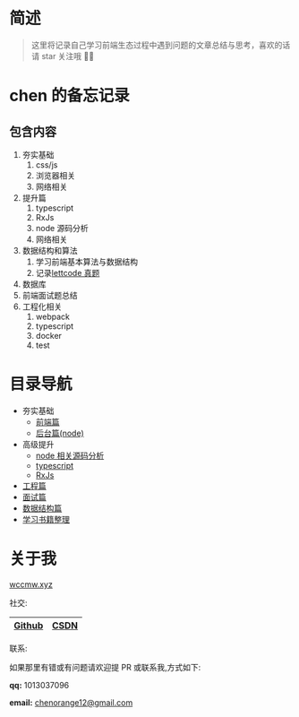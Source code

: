 # 简述

> 这里将记录自己学习前端生态过程中遇到问题的文章总结与思考，喜欢的话请 star 关注哦 👏👏

# chen 的备忘记录

## 包含内容

1. 夯实基础
   1. css/js
   2. 浏览器相关
   3. 网络相关
2. 提升篇
   1. typescript
   2. RxJs
   3. node 源码分析
   4. 网络相关
3. 数据结构和算法
   1. 学习前端基本算法与数据结构
   2. 记录[lettcode 真题](./packages/lettcode)
4. 数据库
5. 前端面试题总结
6. 工程化相关
   1. webpack
   2. typescript
   3. docker
   4. test

# 目录导航

- 夯实基础
  - [前端篇](https://cc7gs.github.io/frontEnd_note/basic)
  - [后台篇(node)](https://cc7gs.github.io/frontEnd_note/node_basic)
- 高级提升
  - [node 相关源码分析](https://cc7gs.github.io/frontEnd_note/node_source)
  - [typescript](https://cc7gs.github.io/frontEnd_note/typescript)
  - [RxJs](https://cc7gs.github.io/frontEnd_note/RxJs)
- [工程篇](https://cc7gs.github.io/frontEnd_note/ngineering)
- [面试篇](https://cc7gs.github.io/frontEnd_note/interview/)
- [数据结构篇](https://cc7gs.github.io/frontEnd_note/lettcode/)
- [学习书籍整理](./packages/books/)

# 关于我

[wccmw.xyz](https://wccmw.xyz)

社交:

| [Github](https://github.com/cc7gs) | [CSDN](https://blog.csdn.net/qq_37674616) |
| --- | --- |

联系:

如果那里有错或有问题请欢迎提 PR 或联系我,方式如下:

**qq:** 1013037096

**email:** chenorange12@gmail.com
